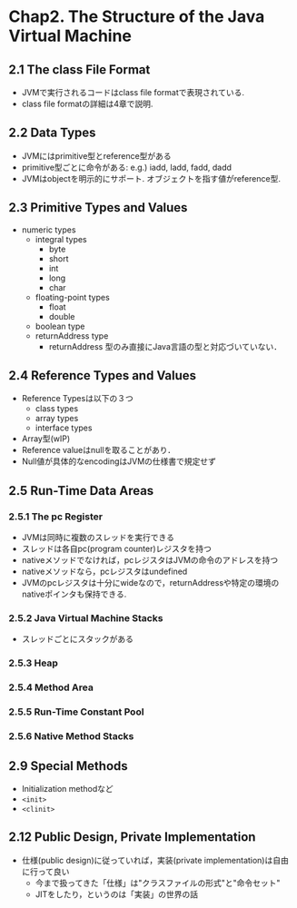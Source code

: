 # Chap2. The Structure of the Java Virtual Machine

## 2.1 The class File Format
* JVMで実行されるコードはclass file formatで表現されている.
* class file formatの詳細は4章で説明.

## 2.2 Data Types
* JVMにはprimitive型とreference型がある
* primitive型ごとに命令がある: e.g.) iadd, ladd, fadd, dadd
* JVMはobjectを明示的にサポート. オブジェクトを指す値がreference型.

## 2.3 Primitive Types and Values
* numeric types
  - integral types
    + byte
    + short
    + int
    + long
    + char
  - floating-point types
    + float
    + double
  - boolean type
  - returnAddress type
    + returnAddress 型のみ直接にJava言語の型と対応づいていない．

## 2.4 Reference Types and Values
* Reference Typesは以下の３つ
  - class types
  - array types
  - interface types
* Array型(wIP)
* Reference valueはnullを取ることがあり．
* Null値が具体的なencodingはJVMの仕様書で規定せず

## 2.5 Run-Time Data Areas

### 2.5.1 The pc Register
* JVMは同時に複数のスレッドを実行できる
* スレッドは各自pc(program counter)レジスタを持つ
* nativeメソッドでなければ，pcレジスタはJVMの命令のアドレスを持つ
* nativeメソッドなら，pcレジスタはundefined
* JVMのpcレジスタは十分にwideなので，returnAddressや特定の環境のnativeポインタも保持できる.

### 2.5.2 Java Virtual Machine Stacks
* スレッドごとにスタックがある

### 2.5.3 Heap

### 2.5.4 Method Area

### 2.5.5 Run-Time Constant Pool

### 2.5.6 Native Method Stacks

## 2.9 Special Methods
* Initialization methodなど
* `<init>`
* `<clinit>`

## 2.12 Public Design, Private Implementation
* 仕様(public design)に従っていれば，実装(private implementation)は自由に行って良い
  - 今まで扱ってきた「仕様」は"クラスファイルの形式"と"命令セット"
  - JITをしたり，というのは「実装」の世界の話
